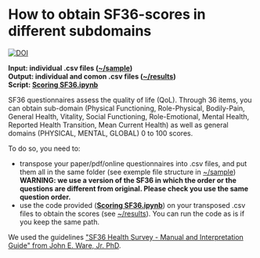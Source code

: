 # How to obtain SF36-scores in different subdomains

[![DOI](https://zenodo.org/badge/DOI/10.5281/zenodo.10086861.svg)](https://doi.org/10.5281/zenodo.10086861)

**Input: individual .csv files  ([~/sample](https://github.com/MatthieuGG/SF36-scores/tree/main/sample))  
Output: individual and comon .csv files  ([~/results](https://github.com/MatthieuGG/SF36-scores/tree/main/results))  
Script: [Scoring SF36.ipynb](https://github.com/MatthieuGG/SF36-scores/blob/main/Scoring%20SF36.ipynb)**  

SF36 questionnaires assess the quality of life (QoL). Through 36 items, you can obtain sub-domain (Physical Functioning,	Role-Physical,	Bodily-Pain,	General Health,	Vitality,	Social Functioning,	Role-Emotional,	Mental Health,	Reported Health Transition,	Mean Current Health) as well as general domains (PHYSICAL,	MENTAL,	GLOBAL) 0 to 100 scores.  

To do so, you need to:
* transpose your paper/pdf/online questionnaires into .csv files, and put them all in the same folder (see exemple file structure in [~/sample](https://github.com/MatthieuGG/SF36-scores/tree/main/sample)) **WARNING: we use a version of the SF36 in which the order or the questions are different from original. Please check you use the same question order.**
* use the code provided (**[Scoring SF36.ipynb](https://github.com/MatthieuGG/SF36-scores/blob/main/Scoring%20SF36.ipynb)**) on your transposed .csv files to obtain the scores (see [~/results](https://github.com/MatthieuGG/SF36-scores/tree/main/results)). You can run the code as is if you keep the same path.  

We used the guidelines  ["SF36 Health Survey - Manual and Interpretation Guide" from John E. Ware, Jr. PhD](https://www.researchgate.net/publication/247503121_SF36_Health_Survey_Manual_and_Interpretation_Guide).
